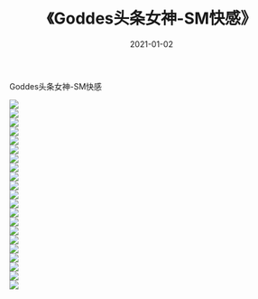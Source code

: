 ﻿---
layout: post
title:  《Goddes头条女神-SM快感》
date:   2021-01-02
img: http://img.660000.xyz/Sharelink/网络美图/2021/Goddes头条女神-SM快感/000.jpg
categories: [美女, 清纯, 唯美]
---

Goddes头条女神-SM快感

  ![](http://img.660000.xyz/Sharelink/网络美图/2021/Goddes头条女神-SM快感/001.jpg) <br> ![](http://img.660000.xyz/Sharelink/网络美图/2021/Goddes头条女神-SM快感/002.jpg) <br> ![](http://img.660000.xyz/Sharelink/网络美图/2021/Goddes头条女神-SM快感/003.jpg) <br> ![](http://img.660000.xyz/Sharelink/网络美图/2021/Goddes头条女神-SM快感/004.jpg) <br> ![](http://img.660000.xyz/Sharelink/网络美图/2021/Goddes头条女神-SM快感/005.jpg) <br> ![](http://img.660000.xyz/Sharelink/网络美图/2021/Goddes头条女神-SM快感/006.jpg) <br> ![](http://img.660000.xyz/Sharelink/网络美图/2021/Goddes头条女神-SM快感/007.jpg) <br> ![](http://img.660000.xyz/Sharelink/网络美图/2021/Goddes头条女神-SM快感/008.jpg) <br> ![](http://img.660000.xyz/Sharelink/网络美图/2021/Goddes头条女神-SM快感/009.jpg) <br> ![](http://img.660000.xyz/Sharelink/网络美图/2021/Goddes头条女神-SM快感/010.jpg) <br> ![](http://img.660000.xyz/Sharelink/网络美图/2021/Goddes头条女神-SM快感/011.jpg) <br> ![](http://img.660000.xyz/Sharelink/网络美图/2021/Goddes头条女神-SM快感/012.jpg) <br> ![](http://img.660000.xyz/Sharelink/网络美图/2021/Goddes头条女神-SM快感/013.jpg) <br> ![](http://img.660000.xyz/Sharelink/网络美图/2021/Goddes头条女神-SM快感/014.jpg) <br> ![](http://img.660000.xyz/Sharelink/网络美图/2021/Goddes头条女神-SM快感/015.jpg) <br> ![](http://img.660000.xyz/Sharelink/网络美图/2021/Goddes头条女神-SM快感/016.jpg) <br> ![](http://img.660000.xyz/Sharelink/网络美图/2021/Goddes头条女神-SM快感/017.jpg) <br> ![](http://img.660000.xyz/Sharelink/网络美图/2021/Goddes头条女神-SM快感/018.jpg) <br> ![](http://img.660000.xyz/Sharelink/网络美图/2021/Goddes头条女神-SM快感/019.jpg) <br> ![](http://img.660000.xyz/Sharelink/网络美图/2021/Goddes头条女神-SM快感/020.jpg) <br> ![](http://img.660000.xyz/Sharelink/网络美图/2021/Goddes头条女神-SM快感/021.jpg) <br>